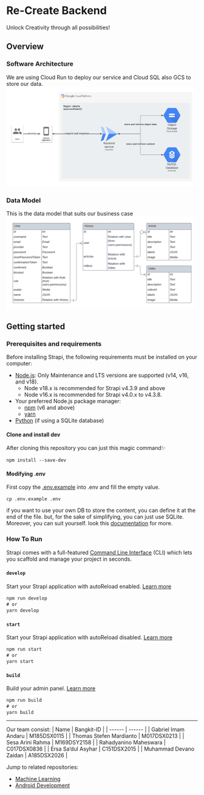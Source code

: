 # Re-Create Backend
Unlock Creativity through all possibilities!

## Overview
### Software Architecture
We are using Cloud Run to deploy our service and Cloud SQL also GCS to store our data.
![image](./architecture.png)
### Data Model
This is the data model that suits our business case
![image](./erd.png)

## Getting started
### Prerequisites and requirements
Before installing Strapi, the following requirements must be installed on your computer:  
- [Node.js](https://nodejs.org/): Only Maintenance and LTS versions are supported (v14, v16, and v18).
    - Node v18.x is recommended for Strapi v4.3.9 and above
    - Node v16.x is recommended for Strapi v4.0.x to v4.3.8.
- Your preferred Node.js package manager:
  - [npm](https://docs.npmjs.com/cli/v6/commands/npm-install) (v6 and above)
  - [yarn](https://yarnpkg.com/getting-started/install)
- [Python](https://www.python.org/downloads/) (if using a SQLite database)

#### Clone and install dev
After cloning this repository you can just this magic command✨
```
npm install --save-dev
```

#### Modifying .env
First copy the [.env.example](./.env.example) into .env and fill the empty value.
```
cp .env.example .env
```

if you want to use your own DB to store the content, you can define it at the end of the file. but, for the sake of simplifying, you can just use SQLite. Moreover, you can suit yourself. look this [documentation](https://docs.strapi.io/dev-docs/configurations/server#available-options) for more.

### How To Run
Strapi comes with a full-featured [Command Line Interface](https://docs.strapi.io/developer-docs/latest/developer-resources/cli/CLI.html) (CLI) which lets you scaffold and manage your project in seconds.

#### `develop`

Start your Strapi application with autoReload enabled. [Learn more](https://docs.strapi.io/developer-docs/latest/developer-resources/cli/CLI.html#strapi-develop)

```
npm run develop
# or
yarn develop
```

#### `start`

Start your Strapi application with autoReload disabled. [Learn more](https://docs.strapi.io/developer-docs/latest/developer-resources/cli/CLI.html#strapi-start)

```
npm run start
# or
yarn start
```

#### `build`

Build your admin panel. [Learn more](https://docs.strapi.io/developer-docs/latest/developer-resources/cli/CLI.html#strapi-build)

```
npm run build
# or
yarn build
```

---
  
Our team consist: 
| Name | Bangkit-ID | 
| ------ | ------ | 
| Gabriel Imam Andaru  | M185DSX0115  | 
| Thomas Stefen Mardianto  | M017DSX0213  | 
| Sesa Arini Rahma | M169DSY2158  | 
| Rahadyanino Maheswara | C017DSX0836 | 
| Ersa Sa’dul Asyhar | C151DSX2015 | 
| Muhammad Devano Zaidan  | A185DSX2026 | 
  
Jump to related repositories:  
- [Machine Learning](https://github.com/gabriel-tama/ReCreate_ML)  
- [Android Development](https://github.com/Devanoz/Recreate-app)
